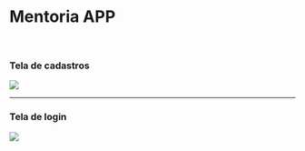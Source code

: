 # Mentoria APP

<br>

### Tela de cadastros

<img src="./templates/static/cadastro.png">

<br>

---

### Tela de login

<img src="./templates/static/login2.png">
